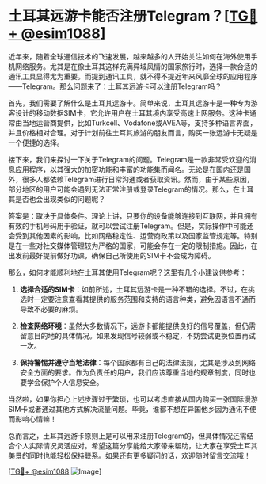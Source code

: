 # 土耳其远游卡能否注册Telegram？[[TG💪+ @esim1088](https://t.me/s/esim1088)]

近年来，随着全球通信技术的飞速发展，越来越多的人开始关注如何在海外使用手机网络服务。尤其是在像土耳其这样充满异域风情的国家旅行时，选择一款合适的通讯工具显得尤为重要。而提到通讯工具，就不得不提近年来风靡全球的应用程序——Telegram。那么问题来了：土耳其远游卡可以注册Telegram吗？

首先，我们需要了解什么是土耳其远游卡。简单来说，土耳其远游卡是一种专为游客设计的移动数据SIM卡，它允许用户在土耳其境内享受高速上网服务。这种卡通常由当地运营商提供，比如Turkcell、Vodafone或AVEA等，支持多种语言界面，并且价格相对合理。对于计划前往土耳其旅游的朋友而言，购买一张远游卡无疑是一个便捷的选择。

接下来，我们来探讨一下关于Telegram的问题。Telegram是一款非常受欢迎的消息应用程序，以其强大的加密功能和丰富的功能集而闻名。无论是在国内还是国外，很多人都依赖Telegram进行日常沟通或者获取资讯。然而，由于某些原因，部分地区的用户可能会遇到无法正常注册或登录Telegram的情况。那么，在土耳其是否也会出现类似的问题呢？

答案是：取决于具体条件。理论上讲，只要你的设备能够连接到互联网，并且拥有有效的手机号码用于验证，就可以尝试注册Telegram。但是，实际操作中可能还会受到其他因素的影响，比如网络稳定性、运营商政策以及国家监管规定等。特别是在一些对社交媒体管理较为严格的国家，可能会存在一定的限制措施。因此，在出发前最好提前做好功课，确保自己所使用的SIM卡不会成为障碍。

那么，如何才能顺利地在土耳其使用Telegram呢？这里有几个小建议供参考：

1. **选择合适的SIM卡**：如前所述，土耳其远游卡是一种不错的选择。不过，在挑选时一定要注意查看其提供的服务范围和支持的语言种类，避免因语言不通而导致不必要的麻烦。
   
2. **检查网络环境**：虽然大多数情况下，远游卡都能提供良好的信号覆盖，但仍需留意目的地的具体情况。如果发现信号较弱或不稳定，不妨尝试更换位置再试一次。
   
3. **保持警惕并遵守当地法律**：每个国家都有自己的法律法规，尤其是涉及到网络安全方面的要求。作为负责任的用户，我们应该尊重当地的规章制度，同时也要学会保护个人信息安全。

当然啦，如果你担心上述步骤过于繁琐，也可以考虑直接从国内购买一张国际漫游SIM卡或者通过其他方式解决流量问题。毕竟，谁都不想在异国他乡因为通讯不便而影响心情嘛！

总而言之，土耳其远游卡原则上是可以用来注册Telegram的，但具体情况还需结合个人实际情况灵活应对。希望这篇分享能给大家带来帮助，让大家在享受土耳其美景的同时也能轻松保持联系。如果还有更多疑问的话，欢迎随时留言交流哦！

[[TG💪+ @esim1088](https://t.me/s/esim1088) ![Image](https://i.postimg.cc/4NQfJmqS/Snipaste-2025-05-13-00-14-12.png)]